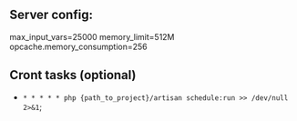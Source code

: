 ## Server config:

max_input_vars=25000
memory_limit=512M
opcache.memory_consumption=256

## Cront tasks (optional)
- `* * * * * php {path_to_project}/artisan schedule:run >> /dev/null 2>&1`;
